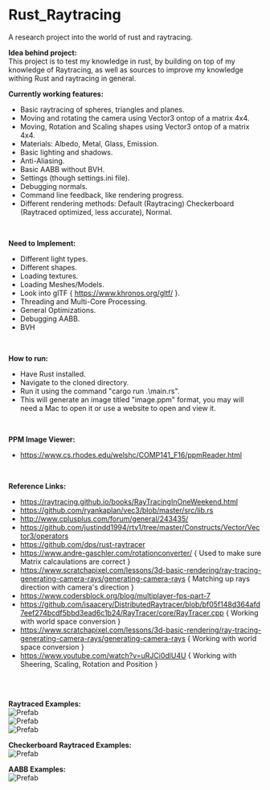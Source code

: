 # Rust_Raytracing
A research project into the world of rust and raytracing.
<br/>

**Idea behind project:**<br/>
This project is to test my knowledge in rust, by building on top of my knowledge of Raytracing, as well as sources to improve my knowledge withing Rust and raytracing in general.
<br/>

**Currently working features:**<br/>
- Basic raytracing of spheres, triangles and planes.
- Moving and rotating the camera using Vector3 ontop of a matrix 4x4.
- Moving, Rotation and Scaling shapes using Vector3 ontop of a matrix 4x4.
- Materials: Albedo, Metal, Glass, Emission.
- Basic lighting and shadows.
- Anti-Aliasing.
- Basic AABB without BVH.
- Settings (though settings.ini file).
- Debugging normals.
- Command line feedback, like rendering progress.
- Different rendering methods: Default (Raytracing) Checkerboard (Raytraced optimized, less accurate), Normal.
<br/>

**Need to Implement:**<br/>
- Different light types.
- Different shapes.
- Loading textures.
- Loading Meshes/Models.
- Look into glTF { https://www.khronos.org/gltf/ }.
- Threading and Multi-Core Processing.
- General Optimizations.
- Debugging AABB.
- BVH
<br/>

**How to run:**<br/>
- Have Rust installed.
- Navigate to the cloned directory.
- Run it using the command "cargo run .\main.rs".
- This will generate an image titled "image.ppm" format, you may will need a Mac to open it or use a website to open and view it.
<br/>

**PPM Image Viewer:**<br/>
- https://www.cs.rhodes.edu/welshc/COMP141_F16/ppmReader.html
<br/>

**Reference Links:**<br/>
- https://raytracing.github.io/books/RayTracingInOneWeekend.html
- https://github.com/ryankaplan/vec3/blob/master/src/lib.rs
- http://www.cplusplus.com/forum/general/243435/
- https://github.com/justindd1994/rtv1/tree/master/Constructs/Vector/Vector3/operators
- https://github.com/dps/rust-raytracer
- https://www.andre-gaschler.com/rotationconverter/ { Used to make sure Matrix calcaulations are correct }
- https://www.scratchapixel.com/lessons/3d-basic-rendering/ray-tracing-generating-camera-rays/generating-camera-rays { Matching up rays direction with camera's direction }
- https://www.codersblock.org/blog/multiplayer-fps-part-7
- https://github.com/isaacery/DistributedRaytracer/blob/bf05f148d364afd7eef274bcdf5bbd3ead6c1b24/RayTracer/core/RayTracer.cpp { Working with world space conversion }
- https://www.scratchapixel.com/lessons/3d-basic-rendering/ray-tracing-generating-camera-rays/generating-camera-rays { Working with world space conversion }
- https://www.youtube.com/watch?v=uRJCi0dlU4U { Working with Sheering, Scaling, Rotation and Position }
<br/>
<br/>

**Raytraced Examples:**<br/>
![Prefab](https://github.com/justindd1994/Rust_Raytracing/blob/master/images/ray-tracing-demo-5.png)<br/>
![Prefab](https://github.com/justindd1994/Rust_Raytracing/blob/master/images/ray-tracing-demo-6.png)<br/>
![Prefab](https://github.com/justindd1994/Rust_Raytracing/blob/master/images/ray-tracing-demo-7.png)<br/>

**Checkerboard Raytraced Examples:**<br/>
![Prefab](https://github.com/justindd1994/Rust_Raytracing/blob/master/images/ray-tracing-demo-8.png)<br/>

**AABB Examples:**<br/>
![Prefab](https://github.com/justindd1994/Rust_Raytracing/blob/master/images/ray-tracing-demo-9.png)<br/>
